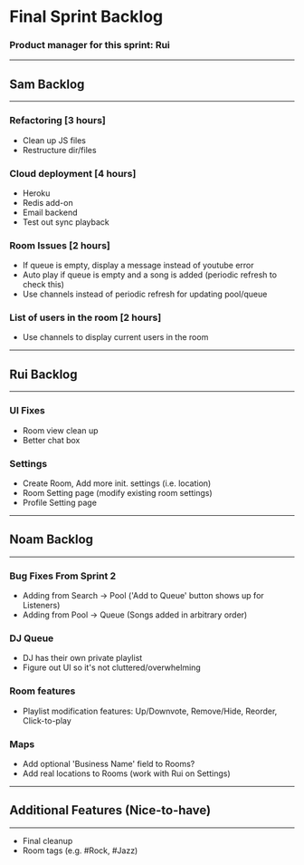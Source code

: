 # Final Sprint Backlog
### Product manager for this sprint: Rui

-------------------------------------------------------------------------------
## Sam Backlog
-------------------------------------------------------------------------------

### Refactoring [3 hours]
- Clean up JS files
- Restructure dir/files

### Cloud deployment [4 hours]
- Heroku
- Redis add-on
- Email backend
- Test out sync playback

### Room Issues [2 hours]
- If queue is empty, display a message instead of youtube error
- Auto play if queue is empty and a song is added (periodic refresh to check this)
- Use channels instead of periodic refresh for updating pool/queue

### List of users in the room [2 hours]
- Use channels to display current users in the room

-------------------------------------------------------------------------------
## Rui Backlog
-------------------------------------------------------------------------------

### UI Fixes
- Room view clean up
- Better chat box

### Settings
- Create Room, Add more init. settings (i.e. location)
- Room Setting page (modify existing room settings)
- Profile Setting page

-------------------------------------------------------------------------------
## Noam Backlog
-------------------------------------------------------------------------------

### Bug Fixes From Sprint 2
- Adding from Search -> Pool ('Add to Queue' button shows up for Listeners)
- Adding from Pool -> Queue (Songs added in arbitrary order)

### DJ Queue
- DJ has their own private playlist
- Figure out UI so it's not cluttered/overwhelming

### Room features
- Playlist modification features: Up/Downvote, Remove/Hide, Reorder, Click-to-play

### Maps
- Add optional 'Business Name' field to Rooms?
- Add real locations to Rooms (work with Rui on Settings)

-------------------------------------------------------------------------------
## Additional Features (Nice-to-have)
-------------------------------------------------------------------------------
- Final cleanup
- Room tags (e.g. #Rock, #Jazz)
